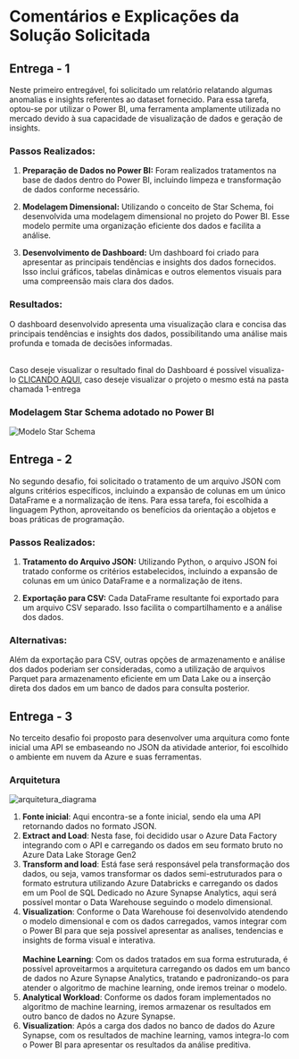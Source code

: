 # Comentários e Explicações da Solução Solicitada

## Entrega - 1

Neste primeiro entregável, foi solicitado um relatório relatando algumas anomalias e insights referentes ao dataset fornecido. Para essa tarefa, optou-se por utilizar o Power BI, uma ferramenta amplamente utilizada no mercado devido à sua capacidade de visualização de dados e geração de insights.

### Passos Realizados:

1. **Preparação de Dados no Power BI:** Foram realizados tratamentos na base de dados dentro do Power BI, incluindo limpeza e transformação de dados conforme necessário.
  
2. **Modelagem Dimensional:** Utilizando o conceito de Star Schema, foi desenvolvida uma modelagem dimensional no projeto do Power BI. Esse modelo permite uma organização eficiente dos dados e facilita a análise.

3. **Desenvolvimento de Dashboard:** Um dashboard foi criado para apresentar as principais tendências e insights dos dados fornecidos. Isso inclui gráficos, tabelas dinâmicas e outros elementos visuais para uma compreensão mais clara dos dados.

### Resultados:

O dashboard desenvolvido apresenta uma visualização clara e concisa das principais tendências e insights dos dados, possibilitando uma análise mais profunda e tomada de decisões informadas.<br><br>

Caso deseje visualizar o resultado final do Dashboard é possível visualiza-lo [CLICANDO AQUI](https://app.powerbi.com/view?r=eyJrIjoiZWM3NDc0MmItYTM3NC00YWJjLWJkZTItYjljODgwMjQ5OTgyIiwidCI6IjExZGJiZmUyLTg5YjgtNDU0OS1iZTEwLWNlYzM2NGU1OTU1MSIsImMiOjR9), caso deseje visualizar o projeto o mesmo está na pasta chamada 1-entrega

### Modelagem Star Schema adotado no Power BI
![Modelo Star Schema](https://github.com/jonatahs/solucao_teste/assets/55710320/f6bdcb80-405c-4647-a08b-974247a634b7)

## Entrega - 2

No segundo desafio, foi solicitado o tratamento de um arquivo JSON com alguns critérios específicos, incluindo a expansão de colunas em um único DataFrame e a normalização de itens. Para essa tarefa, foi escolhida a linguagem Python, aproveitando os benefícios da orientação a objetos e boas práticas de programação.

### Passos Realizados:

1. **Tratamento do Arquivo JSON:** Utilizando Python, o arquivo JSON foi tratado conforme os critérios estabelecidos, incluindo a expansão de colunas em um único DataFrame e a normalização de itens.

2. **Exportação para CSV:** Cada DataFrame resultante foi exportado para um arquivo CSV separado. Isso facilita o compartilhamento e a análise dos dados.

### Alternativas:

Além da exportação para CSV, outras opções de armazenamento e análise dos dados poderiam ser consideradas, como a utilização de arquivos Parquet para armazenamento eficiente em um Data Lake ou a inserção direta dos dados em um banco de dados para consulta posterior.

## Entrega - 3
No terceito desafio foi proposto para desenvolver uma arquitura como fonte inicial uma API se embaseando no JSON da atividade anterior, foi escolhido o ambiente em nuvem da Azure e suas ferramentas.

### Arquitetura 
![arquitetura_diagrama](https://github.com/jonatahs/solucao_teste/assets/55710320/30e8bc4e-2a91-4182-a638-9621b810a43e)

1. **Fonte inicial**: Aqui encontra-se a fonte inicial, sendo ela uma API retornando dados no formato JSON.
2. **Extract and Load**: Nesta fase, foi decidido usar o Azure Data Factory integrando com o API e carregando os dados em seu formato bruto no Azure Data Lake Storage Gen2
3. **Transform and load**: Está fase será responsável pela transformação dos dados, ou seja, vamos transformar os dados semi-estruturados para o formato estrutura utilizando Azure Databricks e carregando os dados em um Pool de SQL Dedicado no Azure Synapse Analytics, aqui será possível montar o Data Warehouse seguindo o modelo dimensional.
4. **Visualization**: Conforme o Data Warehouse foi desenvolvido atendendo o modelo dimensional e com os dados carregados, vamos integrar com o Power BI para que seja possível apresentar as analises, tendencias e insights de forma visual e interativa.<br><br>
   **Machine Learning**: Com os dados tratados em sua forma estruturada, é possível aproveitarmos a arquitetura carregando os dados em um banco de dados no Azure Synapse Analytics, tratando e padronizando-os para atender o algoritmo de machine learning, onde iremos treinar o modelo.
5. **Analytical Workload**: Conforme os dados foram implementados no algoritmo de machine learning, iremos armazenar os resultados em outro banco de dados no Azure Synapse.
6. **Visualization**: Após a carga dos dados no banco de dados do Azure Synapse, com os resultados de machine learning, vamos integra-lo com o Power BI para apresentar os resultados da análise preditiva.
